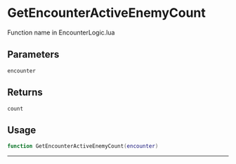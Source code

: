 # GetEncounterActiveEnemyCount
Function name in EncounterLogic.lua
## Parameters
`encounter`
## Returns
`count`
## Usage
```lua
function GetEncounterActiveEnemyCount(encounter)
```
---
